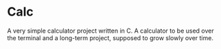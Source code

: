 Calc
====

A very simple calculator project written in C. A calculator to be used over the terminal and a long-term project, supposed to grow slowly over time.
